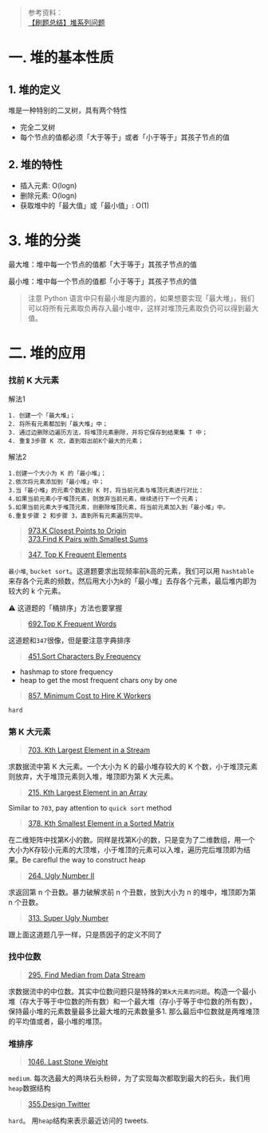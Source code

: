 > 参考资料：<br>
> [【刷题总结】堆系列问题](https://blog.csdn.net/github_36955602/article/details/117666646)
# 一. 堆的基本性质
## 1. 堆的定义
堆是一种特别的二叉树，具有两个特性
- 完全二叉树
- 每个节点的值都必须「大于等于」或者「小于等于」其孩子节点的值
## 2. 堆的特性
- 插入元素: O(logn)
- 删除元素: O(logn)
- 获取堆中的「最大值」或「最小值」: O(1)
# 3. 堆的分类
 最大堆：堆中每一个节点的值都「大于等于」其孩子节点的值

 最小堆：堆中每一个节点的值都「小于等于」其孩子节点的值
 > 注意 Python 语言中只有最小堆是内置的，如果想要实现「最大堆」，我们可以将所有元素取负再存入最小堆中，这样对堆顶元素取负仍可以得到最大值。

 # 二. 堆的应用
 ### 找前 K 大元素
 解法1
 ```
1. 创建一个「最大堆」；
2. 将所有元素都加到「最大堆」中；
3. 通过边删除边遍历方法，将堆顶元素删除，并将它保存到结果集 T 中；
4. 重复3步骤 K 次，直到取出前K个最大的元素；
 ```
 解法2
 ```
1.创建一个大小为 K 的「最小堆」；
2.依次将元素添加到「最小堆」中；
3.当「最小堆」的元素个数达到 K 时，将当前元素与堆顶元素进行对比：
4.如果当前元素小于堆顶元素，则放弃当前元素，继续进行下一个元素；
5.如果当前元素大于堆顶元素，则删除堆顶元素，将当前元素加入到「最小堆」中。
6.重复步骤 2 和步骤 3，直到所有元素遍历完毕。
 ```
 > [973.K Closest Points to Origin](https://leetcode.com/problems/k-closest-points-to-origin/)<br>
 > [373.Find K Pairs with Smallest Sums](https://leetcode.com/problems/find-k-pairs-with-smallest-sums/)

 > [347. Top K Frequent Elements](https://leetcode.com/problems/top-k-frequent-elements/)

`最小堆`, `bucket sort`。这道题要求出现频率前k高的元素，我们可以用 `hashtable`来存各个元素的频数，然后用大小为k的「最小堆」去存各个元素，最后堆内即为较大的 k 个元素。

⚠️ 这道题的「桶排序」方法也要掌握
> [692.Top K Frequent Words](https://leetcode.com/problems/top-k-frequent-words/)

这道题和`347`很像，但是要注意字典排序

> [451.Sort Characters By Frequency](https://leetcode.com/problems/sort-characters-by-frequency/)

- hashmap to store frequency
- heap to get the most frequent chars ony by one

> [857. Minimum Cost to Hire K Workers](https://leetcode.com/problems/minimum-cost-to-hire-k-workers/)

`hard`

### 第 K 大元素
> [703. Kth Largest Element in a Stream](https://leetcode.com/problems/kth-largest-element-in-a-stream/)

求数据流中第 K 大元素。一个大小为 K 的最小堆存较大的 K 个数，小于堆顶元素则放弃，大于堆顶元素则入堆，堆顶即为第 K 大元素。
> [215. Kth Largest Element in an Array](https://leetcode.com/problems/kth-largest-element-in-an-array/)

Similar to `703`, pay attention to `quick sort` method

> [378. Kth Smallest Element in a Sorted Matrix](https://leetcode.com/problems/kth-smallest-element-in-a-sorted-matrix/)

在二维矩阵中找第K小的数。同样是找第K小的数，只是变为了二维数组，用一个大小为K存较小元素的大顶堆，小于堆顶的元素可以入堆，遍历完后堆顶即为结果。Be careflul the way to construct heap

> [264. Ugly Number II](https://leetcode.com/problems/ugly-number-ii/)

求返回第 n 个丑数。暴力破解求前 n 个丑数，放到大小为 n 的堆中，堆顶即为第 n 个丑数。

> [313. Super Ugly Number](https://leetcode.com/problems/super-ugly-number/)

跟上面这道题几乎一样，只是质因子的定义不同了

### 找中位数
> [295. Find Median from Data Stream](https://leetcode.com/problems/find-median-from-data-stream/)

求数据流中的中位数。其实中位数问题只是特殊的`第k大元素的问题`。构造一个最小堆（存大于等于中位数的所有数）和一个最大堆（存小于等于中位数的所有数），保持最小堆的元素数量最多比最大堆的元素数量多1. 那么最后中位数就是两堆堆顶的平均值或者，最小堆的堆顶。

### 堆排序
> [1046. Last Stone Weight](https://leetcode.com/problems/last-stone-weight/)

`medium`. 每次选最大的两块石头粉碎，为了实现每次都取到最大的石头，我们用`heap`数据结构

> [355.Design Twitter](https://leetcode.com/problems/design-twitter/)

`hard`。 用`heap`结构来表示最近访问的 tweets.